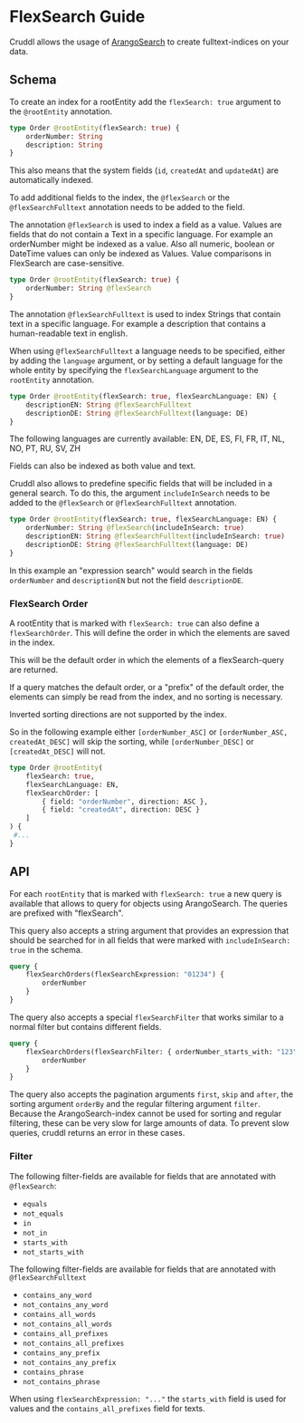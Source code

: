 # FlexSearch Guide

Cruddl allows the usage of [ArangoSearch](https://www.arangodb.com/arangodb-training-center/search/) to create
fulltext-indices on your data.

## Schema

To create an index for a rootEntity add the `flexSearch: true` argument to the `@rootEntity` annotation.

```graphql
type Order @rootEntity(flexSearch: true) {
    orderNumber: String
    description: String
}
```

This also means that the system fields (`id`, `createdAt` and `updatedAt`) are automatically indexed.

To add additional fields to the index, the `@flexSearch` or the `@flexSearchFulltext` annotation needs to be added to
the field.

The annotation `@flexSearch` is used to index a field as a value. Values are fields that do not contain a Text in a
specific language. For example an orderNumber might be indexed as a value. Also all numeric, boolean or DateTime values
can only be indexed as Values. Value comparisons in FlexSearch are case-sensitive.

```graphql
type Order @rootEntity(flexSearch: true) {
    orderNumber: String @flexSearch
}
```

The annotation `@flexSearchFulltext` is used to index Strings that contain text in a specific language. For example a
description that contains a human-readable text in english.

When using `@flexSearchFulltext` a language needs to be specified, either by adding the `language` argument, or by
setting a default language for the whole entity by specifying the `flexSearchLanguage` argument to the `rootEntity`
annotation.

```graphql
type Order @rootEntity(flexSearch: true, flexSearchLanguage: EN) {
    descriptionEN: String @flexSearchFulltext
    descriptionDE: String @flexSearchFulltext(language: DE)
}
```

The following languages are currently available: EN, DE, ES, FI, FR, IT, NL, NO, PT, RU, SV, ZH

Fields can also be indexed as both value and text.

Cruddl also allows to predefine specific fields that will be included in a general search. To do this, the argument
`includeInSearch` needs to be added to the `@flexSearch` or `@flexSearchFulltext` annotation.

```graphql
type Order @rootEntity(flexSearch: true, flexSearchLanguage: EN) {
    orderNumber: String @flexSearch(includeInSearch: true)
    descriptionEN: String @flexSearchFulltext(includeInSearch: true)
    descriptionDE: String @flexSearchFulltext(language: DE)
}
```

In this example an "expression search" would search in the fields `orderNumber` and `descriptionEN` but not the field
`descriptionDE`.

### FlexSearch Order

A rootEntity that is marked with `flexSearch: true` can also define a `flexSearchOrder`. This will define the order in
which the elements are saved in the index.

This will be the default order in which the elements of a flexSearch-query are returned.

If a query matches the default order, or a "prefix" of the default order, the elements can simply be read from the
index, and no sorting is necessary.

Inverted sorting directions are not supported by the index.

So in the following example either `[orderNumber_ASC]` or `[orderNumber_ASC, createdAt_DESC]` will skip the sorting,
while `[orderNumber_DESC]` or `[createdAt_DESC]` will not.

```graphql
type Order @rootEntity(
    flexSearch: true,
    flexSearchLanguage: EN,
    flexSearchOrder: [
        { field: "orderNumber", direction: ASC },
        { field: "createdAt", direction: DESC }
    ]
) {
 #...
}
```

## API

For each `rootEntity` that is marked with `flexSearch: true` a new query is available that allows to query for objects
using ArangoSearch. The queries are prefixed with "flexSearch".

This query also accepts a string argument that provides an expression that should be searched for in all fields that
were marked with `includeInSearch: true` in the schema.

```graphql
query {
    flexSearchOrders(flexSearchExpression: "01234") {
        orderNumber
    }
}
```

The query also accepts a special `flexSearchFilter` that works similar to a normal filter but contains different fields.

```graphql
query {
    flexSearchOrders(flexSearchFilter: { orderNumber_starts_with: "123" }) {
        orderNumber
    }
}
```

The query also accepts the pagination arguments `first`, `skip` and `after`, the sorting argument `orderBy` and the
regular filtering argument `filter`. Because the ArangoSearch-index cannot be used for sorting and regular filtering,
these can be very slow for large amounts of data. To prevent slow queries, cruddl returns an error in these cases.

### Filter

The following filter-fields are available for fields that are annotated with `@flexSearch`:

-   `equals`
-   `not_equals`
-   `in`
-   `not_in`
-   `starts_with`
-   `not_starts_with`

The following filter-fields are available for fields that are annotated with `@flexSearchFulltext`

-   `contains_any_word`
-   `not_contains_any_word`
-   `contains_all_words`
-   `not_contains_all_words`
-   `contains_all_prefixes`
-   `not_contains_all_prefixes`
-   `contains_any_prefix`
-   `not_contains_any_prefix`
-   `contains_phrase`
-   `not_contains_phrase`

When using `flexSearchExpression: "..."` the `starts_with` field is used for values and the `contains_all_prefixes`
field for texts.
